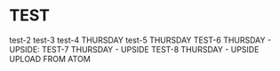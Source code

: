 # TEST
test-2
test-3
test-4 THURSDAY
test-5 THURSDAY
TEST-6 THURSDAY - UPSIDE:
TEST-7 THURSDAY - UPSIDE
TEST-8 THURSDAY - UPSIDE UPLOAD FROM ATOM
